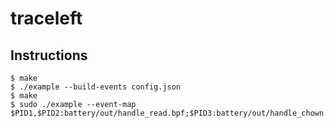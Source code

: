 # traceleft

## Instructions

```
$ make
$ ./example --build-events config.json
$ make
$ sudo ./example --event-map $PID1,$PID2:battery/out/handle_read.bpf;$PID3:battery/out/handle_chown.bpf
```
